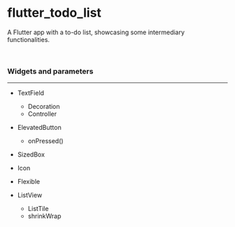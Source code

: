 # flutter_todo_list

A Flutter app with a to-do list, showcasing some intermediary functionalities. 

<br>

### Widgets and parameters

----

- TextField
    - Decoration
    - Controller

- ElevatedButton
    - onPressed()

- SizedBox

- Icon

- Flexible

- ListView
    - ListTile
    - shrinkWrap